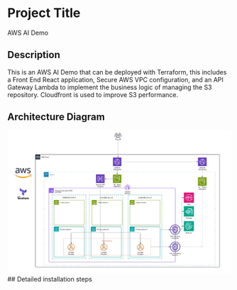# Project Title

AWS AI Demo

## Description

This is an AWS AI Demo that can be deployed with Terraform, this includes a Front End React application, Secure AWS VPC configuration, and an API Gateway Lambda to implement the business logic of managing the S3 repository.
Cloudfront is used to improve S3 performance.

## Architecture Diagram

<img src="https://raw.githubusercontent.com/collin-smith/aidemo/refs/heads/main/architecturediagram.jpg" width="800px" alt="Mem0 - The Memory Layer for Personalized AI">
## Detailed installation steps

